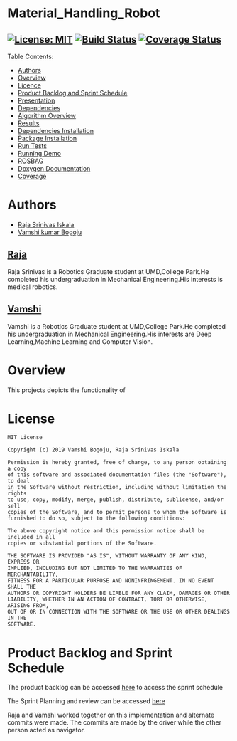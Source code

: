# Material_Handling_Robot
[![License: MIT](https://img.shields.io/badge/License-MIT-yellow.svg)](https://opensource.org/licenses/MIT)
[![Build Status](https://travis-ci.org/vamshibogoju/material_handling_robot.svg?branch=iteration_development_3)](https://travis-ci.org/vamshibogoju/material_handling_robot)
[![Coverage Status](https://coveralls.io/repos/github/vamshibogoju/material_handling_robot/badge.svg?branch=iteration_development_3)](https://coveralls.io/github/vamshibogoju/material_handling_robot?branch=iteration_development_3)
---
Table Contents:
- [Authors](#authors)
- [Overview](#overview)
- [Licence](#licence)
- [Product Backlog and Sprint Schedule](#sip_process)
- [Presentation](#present)
- [Dependencies](#dependencies)
- [Algorithm Overview](#algorithm)
- [Results](#results)
- [Dependencies Installation](#installdepend)
- [Package Installation](#pacakgeinstallimplement)
- [Run Tests](#tests)
- [Running Demo](#demo)
- [ROSBAG](#rosbag)
- [Doxygen Documentation](#doc)
- [Coverage](#coverage)

# <a name="authors"></a> Authors
- [Raja Srinivas Iskala  ](https://www.linkedin.com/in/raja-srinivas-iskala-6631aa118/)
- [Vamshi kumar Bogoju](https://www.linkedin.com/in/vamshi-kumar-bogoju/)

## [Raja](https://www.linkedin.com/in/raja-srinivas-iskala-6631aa118/)
Raja Srinivas is a Robotics Graduate student at UMD,College Park.He completed his undergraduation in Mechanical Engineering.His interests is medical robotics. 

## [Vamshi](https://www.linkedin.com/in/vamshi-kumar-bogoju/)
Vamshi is a Robotics Graduate student at UMD,College Park.He completed his undergraduation in Mechanical Engineering.His interests are Deep Learning,Machine Learning and Computer Vision.
# <a name="overview"></a> Overview
This projects depicts the functionality of 

# <a name="licence"></a> License
```
MIT License

Copyright (c) 2019 Vamshi Bogoju, Raja Srinivas Iskala

Permission is hereby granted, free of charge, to any person obtaining a copy
of this software and associated documentation files (the "Software"), to deal
in the Software without restriction, including without limitation the rights
to use, copy, modify, merge, publish, distribute, sublicense, and/or sell
copies of the Software, and to permit persons to whom the Software is
furnished to do so, subject to the following conditions:

The above copyright notice and this permission notice shall be included in all
copies or substantial portions of the Software.

THE SOFTWARE IS PROVIDED "AS IS", WITHOUT WARRANTY OF ANY KIND, EXPRESS OR
IMPLIED, INCLUDING BUT NOT LIMITED TO THE WARRANTIES OF MERCHANTABILITY,
FITNESS FOR A PARTICULAR PURPOSE AND NONINFRINGEMENT. IN NO EVENT SHALL THE
AUTHORS OR COPYRIGHT HOLDERS BE LIABLE FOR ANY CLAIM, DAMAGES OR OTHER
LIABILITY, WHETHER IN AN ACTION OF CONTRACT, TORT OR OTHERWISE, ARISING FROM,
OUT OF OR IN CONNECTION WITH THE SOFTWARE OR THE USE OR OTHER DEALINGS IN THE
SOFTWARE.
```

# <a name="sip_process"></a> Product Backlog and Sprint Schedule
The product backlog can be accessed [here](https://docs.google.com/spreadsheets/d/1nVl0dMQTroqI0meNcP8Amp6S9SXnRqDkkKQacyyF09o/edit?usp=sharing) to access the sprint schedule

The Sprint Planning and review can be accessed [here](https://docs.google.com/document/d/16DDF-5zMlHBn17OWl21v8ubEJHDfndoh-yup7gChvdo/edit?usp=sharing)

Raja and Vamshi worked together on this implementation and alternate commits were made. The commits are made by the driver while the other person acted as navigator.
